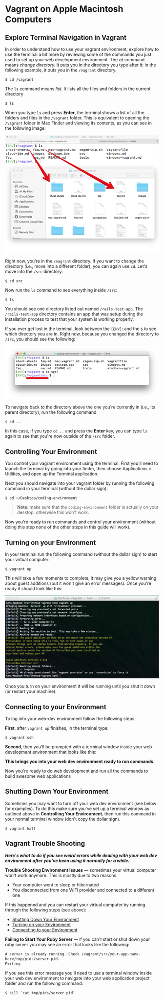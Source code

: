 # Vagrant on Apple Macintosh Computers

## Explore Terminal Navigation in Vagrant

In order to understand how to use your vagrant environment, explore how to use the terminal a bit more by reviewing some of the commands you just used to set up your web development environment. The `cd` command means _change directory._ It puts you in the directory you type after it; in the following example, it puts you in the `/vagrant` directory.

```
$ cd /vagrant
```

The `ls` command means _list._ It lists all the files and folders in the current directory

```
$ ls
```

When you type `ls` and press **Enter**, the terminal shows a list of all the folders and files in the `/vagrant` folder. This is equivalent to opening the `/vagrant` folder in Mac Finder and viewing its contents, as you can see in the following image:

![Files and Folders are Linked](/images/vagrant-files-and-folders-are-linked.png)

Right now, you're in the `/vagrant` directory. If you want to change the directory (i.e., move into a different folder), you can again use `cd`. Let's move into the `/src` directory:

```
$ cd src
```

Now run the `ls` command to see everything inside `/src`:

```
$ ls
```

You should see one directory listed out named `/rails-test-app`. The `/rails-test-app` directory contains an app that was setup during the installation process to test that your system is working properly. 

If you ever get lost in the terminal, look between the `[ENV]`: and the `$` to see which directory you are in. Right now, because you changed the directory to `/src`, you should see the following:

![Path is shown in the prompt](/images/vagrant-path-shown.png)

To navigate back to the directory above the one you're currently in (i.e., its parent directory), run the following command:

```
$ cd ..
```

In this case, if you type `cd ..` and press the **Enter** key, you can type `ls` again to see that you're now outside of the `/src` folder.

## Controlling Your Environment

You control your vagrant environment using the terminal. First you'll need to launch the terminal by going into your finder, then choose Applications > Utilities, and open up the Terminal application.

Next you should navigate into your vagrant folder by running the following command in your terminal (without the dollar sign):

```
$ cd ~/Desktop/coding-environment
```

> **Note**: make sure that the `coding-environment` folder is actually on your desktop, otherwise this won't work.

Now you're ready to run commands and control your environment (without doing this step none of the other steps in this guide will work).

## Turning on your Environment

In your terminal run the following command (without the dollar sign) to start your virtual computer:

```
$ vagrant up
```

This will take a few moments to complete, it may give you a yellow warning about guest additions (but it won't give an error messages). Once you're ready it should look like this:

![screenshot](/images/vagrant-up-success-mac.png)

Once you turn on your environment it will be running until you shut it down (or restart your machine).

## Connecting to your Environment
To log into your web-dev environment follow the following steps:

**First**, after `vagrant up` finishes, in the terminal type:

```
$ vagrant ssh
```

**Second**, then you'll be prompted with a terminal window inside your web development environment that looks like this:

 **This brings you into your web dev environment ready to run commands.**


Now you're ready to do web development and run all the commands to build awesome web applications

## Shutting Down Your Environment

Sometimes you may want to turn off your web dev environment (see below for examples). To do this make sure you've set up a terminal window as outlined above in **Controlling Your Environment**, then run this command in your normal terminal window (don't copy the dollar sign).

```
$ vagrant halt
```

## Vagrant Trouble Shooting

**_Here's what to do if you see weird errors while dealing with your web dev environment after you've been using it normally for a while._**

**Trouble Shooting Environment Issues** — sometimes your virtual computer won't work anymore. This is mostly due to two reasons:

* Your computer went to sleep or hibernated
* You disconnected from one WiFi provider and connected to a different one

If this happened and you can restart your virtual computer by running through the following steps (see above):

* [Shutting Down Your Environment](https://github.com/university-bootcamp/coding-environment/blob/master/cheat-sheets/vagrant-intro-mac.md#shutting-down-your-environment)
* [Turning on your Environment](https://github.com/university-bootcamp/coding-environment/blob/master/cheat-sheets/vagrant-intro-mac.md#turning-on-your-environment)
* [Connecting to your Environment](https://github.com/university-bootcamp/coding-environment/blob/master/cheat-sheets/vagrant-intro-mac.md#connecting-to-your-environment)

**Failing to Start Your Ruby Server** — if you can't start or shut down your ruby server you may see an error that looks like the following:

```
A server is already running. Check /vagrant/src/your-app-name-here/tmp/pids/server.pid.
Exiting
```

If you see this error message you'll need to use a terminal window inside your web dev environment to navigate into your web application project folder and run the following command: 

```
$ kill `cat tmp/pids/server.pid`
```